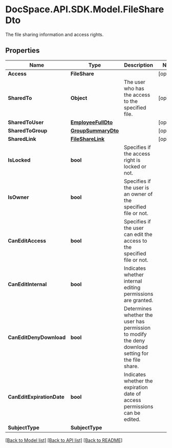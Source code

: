 # DocSpace.API.SDK.Model.FileShareDto
The file sharing information and access rights.

## Properties

Name | Type | Description | Notes
------------ | ------------- | ------------- | -------------
**Access** | **FileShare** |  | [optional] 
**SharedTo** | **Object** | The user who has the access to the specified file. | [optional] 
**SharedToUser** | [**EmployeeFullDto**](EmployeeFullDto.md) |  | [optional] 
**SharedToGroup** | [**GroupSummaryDto**](GroupSummaryDto.md) |  | [optional] 
**SharedLink** | [**FileShareLink**](FileShareLink.md) |  | [optional] 
**IsLocked** | **bool** | Specifies if the access right is locked or not. | 
**IsOwner** | **bool** | Specifies if the user is an owner of the specified file or not. | 
**CanEditAccess** | **bool** | Specifies if the user can edit the access to the specified file or not. | 
**CanEditInternal** | **bool** | Indicates whether internal editing permissions are granted. | 
**CanEditDenyDownload** | **bool** | Determines whether the user has permission to modify the deny download setting for the file share. | 
**CanEditExpirationDate** | **bool** | Indicates whether the expiration date of access permissions can be edited. | 
**SubjectType** | **SubjectType** |  | 

[[Back to Model list]](../README.md#documentation-for-models) [[Back to API list]](../README.md#documentation-for-api-endpoints) [[Back to README]](../README.md)


